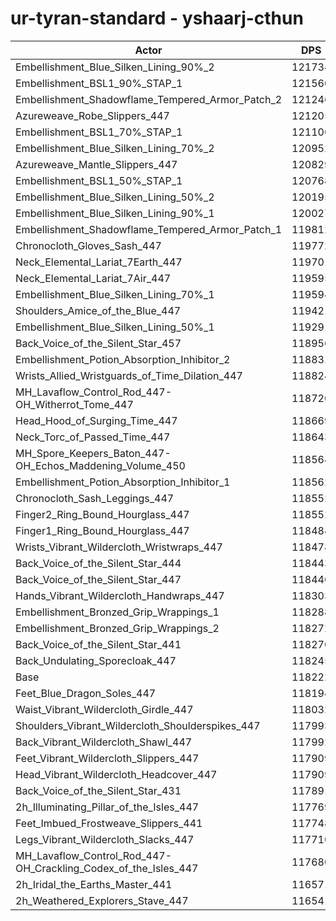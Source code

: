 # ur-tyran-standard - yshaarj-cthun
| Actor | DPS | Increase |
|---|:---:|:---:|
|Embellishment_Blue_Silken_Lining_90%_2|121734|2.97%|
|Embellishment_BSL1_90%_STAP_1|121560|2.82%|
|Embellishment_Shadowflame_Tempered_Armor_Patch_2|121246|2.56%|
|Azureweave_Robe_Slippers_447|121205|2.52%|
|Embellishment_BSL1_70%_STAP_1|121106|2.44%|
|Embellishment_Blue_Silken_Lining_70%_2|120952|2.31%|
|Azureweave_Mantle_Slippers_447|120829|2.21%|
|Embellishment_BSL1_50%_STAP_1|120768|2.15%|
|Embellishment_Blue_Silken_Lining_50%_2|120195|1.67%|
|Embellishment_Blue_Silken_Lining_90%_1|120027|1.53%|
|Embellishment_Shadowflame_Tempered_Armor_Patch_1|119812|1.34%|
|Chronocloth_Gloves_Sash_447|119772|1.31%|
|Neck_Elemental_Lariat_7Earth_447|119701|1.25%|
|Neck_Elemental_Lariat_7Air_447|119595|1.16%|
|Embellishment_Blue_Silken_Lining_70%_1|119594|1.16%|
|Shoulders_Amice_of_the_Blue_447|119421|1.01%|
|Embellishment_Blue_Silken_Lining_50%_1|119291|0.90%|
|Back_Voice_of_the_Silent_Star_457|118956|0.62%|
|Embellishment_Potion_Absorption_Inhibitor_2|118831|0.52%|
|Wrists_Allied_Wristguards_of_Time_Dilation_447|118824|0.51%|
|MH_Lavaflow_Control_Rod_447-OH_Witherrot_Tome_447|118720|0.42%|
|Head_Hood_of_Surging_Time_447|118669|0.38%|
|Neck_Torc_of_Passed_Time_447|118643|0.36%|
|MH_Spore_Keepers_Baton_447-OH_Echos_Maddening_Volume_450|118564|0.29%|
|Embellishment_Potion_Absorption_Inhibitor_1|118562|0.29%|
|Chronocloth_Sash_Leggings_447|118552|0.28%|
|Finger2_Ring_Bound_Hourglass_447|118552|0.28%|
|Finger1_Ring_Bound_Hourglass_447|118484|0.22%|
|Wrists_Vibrant_Wildercloth_Wristwraps_447|118478|0.22%|
|Back_Voice_of_the_Silent_Star_444|118443|0.19%|
|Back_Voice_of_the_Silent_Star_447|118440|0.18%|
|Hands_Vibrant_Wildercloth_Handwraps_447|118303|0.07%|
|Embellishment_Bronzed_Grip_Wrappings_1|118288|0.06%|
|Embellishment_Bronzed_Grip_Wrappings_2|118272|0.04%|
|Back_Voice_of_the_Silent_Star_441|118270|0.04%|
|Back_Undulating_Sporecloak_447|118245|0.02%|
|Base|118222|0.00%|
|Feet_Blue_Dragon_Soles_447|118194|-0.02%|
|Waist_Vibrant_Wildercloth_Girdle_447|118032|-0.16%|
|Shoulders_Vibrant_Wildercloth_Shoulderspikes_447|117993|-0.19%|
|Back_Vibrant_Wildercloth_Shawl_447|117992|-0.19%|
|Feet_Vibrant_Wildercloth_Slippers_447|117909|-0.26%|
|Head_Vibrant_Wildercloth_Headcover_447|117909|-0.26%|
|Back_Voice_of_the_Silent_Star_431|117891|-0.28%|
|2h_Illuminating_Pillar_of_the_Isles_447|117769|-0.38%|
|Feet_Imbued_Frostweave_Slippers_441|117748|-0.40%|
|Legs_Vibrant_Wildercloth_Slacks_447|117710|-0.43%|
|MH_Lavaflow_Control_Rod_447-OH_Crackling_Codex_of_the_Isles_447|117680|-0.46%|
|2h_Iridal_the_Earths_Master_441|116571|-1.40%|
|2h_Weathered_Explorers_Stave_447|116541|-1.42%|
